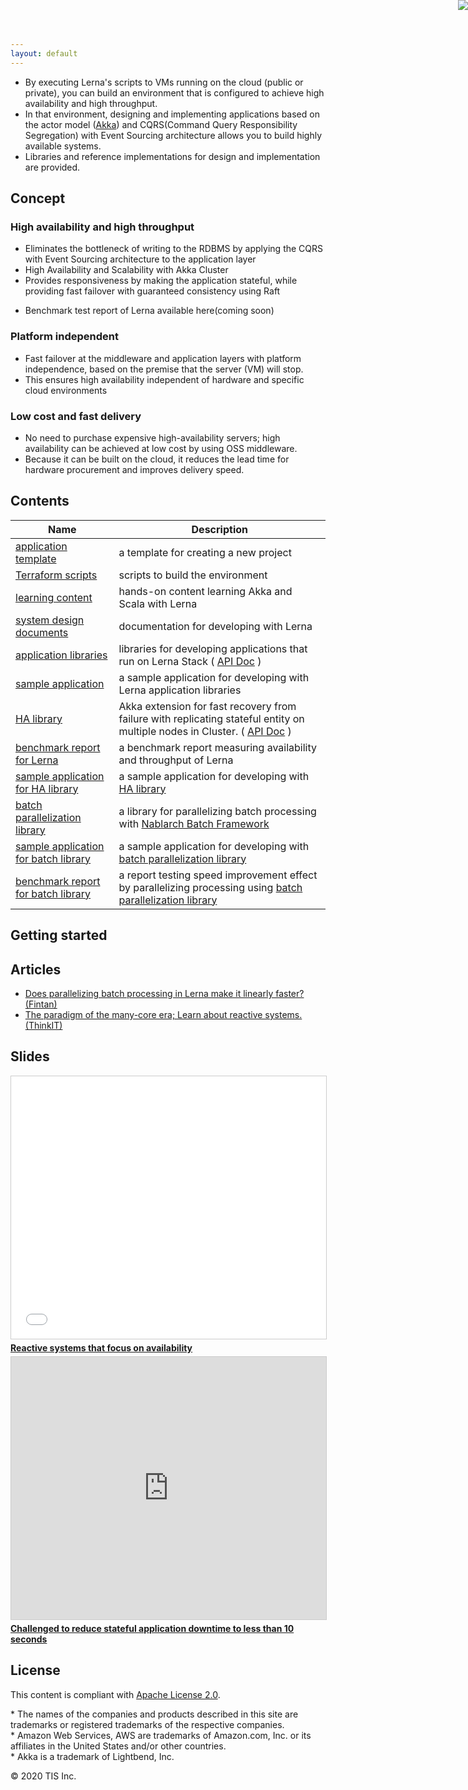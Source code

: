 ```yaml
---
layout: default
---
```


- By executing Lerna's scripts to VMs running on the cloud (public or private), you can build an environment that is configured to achieve high availability and high throughput.
- In that environment, designing and implementing applications based on the actor model ([Akka](https://akka.io/)) and CQRS(Command Query Responsibility Segregation) with Event Sourcing architecture allows you to build highly available systems.
- Libraries and reference implementations for design and implementation are provided.


<object type="image/svg+xml" data="https://cdn.jsdelivr.net/gh/lerna-stack/lerna-stack.github.io@master/img/lerna_overview_en.drawio.svg"></object>


## Concept

### High availability and high throughput

- Eliminates the bottleneck of writing to the RDBMS by applying the CQRS with Event Sourcing architecture to the application layer
- High Availability and Scalability with Akka Cluster
- Provides responsiveness by making the application stateful, while providing fast failover with guaranteed consistency using Raft


<object type="image/svg+xml" data="https://cdn.jsdelivr.net/gh/lerna-stack/lerna-stack.github.io@master/img/benchmarkscore_en.drawio.svg"></object>


* Benchmark test report of Lerna available here(coming soon)

### Platform independent

- Fast failover at the middleware and application layers with platform independence, based on the premise that the server (VM) will stop.
- This ensures high availability independent of hardware and specific cloud environments


### Low cost and fast delivery

- No need to purchase expensive high-availability servers; high availability can be achieved at low cost by using OSS middleware.
- Because it can be built on the cloud, it reduces the lead time for hardware procurement and improves delivery speed.


## Contents

<object type="image/svg+xml" data="https://cdn.jsdelivr.net/gh/lerna-stack/lerna-stack.github.io@master/img/lerna_content_list_en.drawio.svg"></object>


| Name  | Description |
| ----------- | ---- |
| [application template](https://github.com/lerna-stack/lerna.g8) | a template for creating a new project |
| [Terraform scripts](https://github.com/lerna-stack/lerna-terraform) | scripts to build the environment |
| [learning content](https://github.com/lerna-stack/lerna-handson) | hands-on content learning Akka and Scala with Lerna |
| [system design documents](https://github.com/lerna-stack/lerna-design) | documentation for developing with Lerna |
| [application libraries](#application-libraries) | libraries for developing applications that run on Lerna Stack ( [API Doc](https://lerna-stack.github.io/scaladoc/index.html) ) |
| [sample application](https://github.com/lerna-stack/lerna-sample-payment-app)  | a sample application for developing with Lerna application libraries |
| [HA library](https://github.com/lerna-stack/akka-entity-replication) | Akka extension for fast recovery from failure with replicating stateful entity on multiple nodes in Cluster.  ( [API Doc](https://lerna-stack.github.io/akka-entity-replication/latest/api/) )|
| [ benchmark report for Lerna](https://fintan.jp/?p=5946) | a benchmark report measuring availability and throughput of Lerna |
| [sample application for HA library](https://github.com/lerna-stack/akka-entity-replication-sample)  | a sample application for developing with [HA library](https://github.com/lerna-stack/akka-entity-replication) |
| [batch parallelization library](https://github.com/lerna-stack/nablarch-fw-batch-parallelizable) | a library for parallelizing batch processing with [Nablarch Batch Framework](https://nablarch.github.io/docs/LATEST/doc/application_framework/application_framework/batch/index.html) |
| [ sample application for batch library](https://github.com/lerna-stack/nablarch-fw-batch-parallelizable-example) | a sample application for developing with [batch parallelization library](https://github.com/lerna-stack/nablarch-fw-batch-parallelizable) |
| [ benchmark report for batch library](https://fintan.jp/?p=7061) | a report testing speed improvement effect by parallelizing processing using [batch parallelization library](https://github.com/lerna-stack/nablarch-fw-batch-parallelizable) |


## Getting started

<object type="image/svg+xml" data="https://cdn.jsdelivr.net/gh/lerna-stack/lerna-stack.github.io@master/img/getting_started_en.drawio.svg"></object>


## Articles

- [Does parallelizing batch processing in Lerna make it linearly faster? (Fintan)](https://fintan.jp/?p=7061)
- [The paradigm of the many-core era; Learn about reactive systems. (ThinkIT)](https://thinkit.co.jp/series/5659)

## Slides

<iframe src="//www.slideshare.net/slideshow/embed_code/key/z5PCknVjHaFfxz" width="510" height="420" frameborder="0" marginwidth="0" marginheight="0" scrolling="no" style="border:1px solid #CCC; border-width:1px; margin-bottom:5px; max-width: 100%;" allowfullscreen> </iframe> <div style="margin-bottom:5px"> <strong> <a href="//www.slideshare.net/yugolf/ss-243892298" title="Reactive systems that focus on availability" target="_blank">Reactive systems that focus on availability</a> </strong> </div>


<iframe src="https://speakerdeck.com/player/0b8606f26e2448719c33257ad2f9f6a2" width="510" height="420" frameborder="0" marginwidth="0" marginheight="0" scrolling="no" style="border:1px solid #CCC; border-width:1px; margin-bottom:5px; max-width: 100%;" allowfullscreen> </iframe>
<div style="margin-bottom:5px"> <strong> <a href="https://speakerdeck.com/player/0b8606f26e2448719c33257ad2f9f6a2" title="Challenged to reduce stateful application downtime to less than 10 seconds" target="_blank">Challenged to reduce stateful application downtime to less than 10 seconds</a></strong> </div>

## License
This content is compliant with  [Apache License 2.0](https://fintan.jp/?page_id=5803&lang=en).

 \* The names of the companies and products described in this site are trademarks or registered trademarks of the respective companies.  
 \* Amazon Web Services, AWS are trademarks of Amazon.com, Inc. or its affiliates in the United States and/or other countries.  
 \* Akka is a trademark of Lightbend, Inc.

<a href="https://www.reactivemanifesto.org/"> <img style="border: 0; position: fixed; right: 0; top:0; z-index: 9000" src="//d379ifj7s9wntv.cloudfront.net/reactivemanifesto/images/ribbons/we-are-reactive-blue-right.png"> </a>


© 2020 TIS Inc.


<div>
<!-- Global site tag (gtag.js) - Google Analytics -->
<script async src="https://www.googletagmanager.com/gtag/js?id=UA-179004683-1"></script>
<script>
  window.dataLayer = window.dataLayer || [];
  function gtag(){dataLayer.push(arguments);}
  gtag('js', new Date());

  gtag('config', 'UA-179004683-1');
</script>
</div>